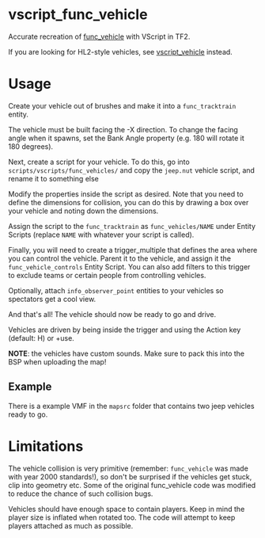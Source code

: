 # vscript_func_vehicle
Accurate recreation of [func_vehicle](https://developer.valvesoftware.com/wiki/Func_vehicle) with VScript in TF2.

If you are looking for HL2-style vehicles, see [vscript_vehicle](https://github.com/ficool2/vscript_vehicle) instead.

# Usage
Create your vehicle out of brushes and make it into a `func_tracktrain` entity.

The vehicle must be built facing the -X direction. 
To change the facing angle when it spawns, set the Bank Angle property (e.g. 180 will rotate it 180 degrees).

Next, create a script for your vehicle. To do this, go into `scripts/vscripts/func_vehicles/` and copy the `jeep.nut` vehicle script, and rename it to something else

Modify the properties inside the script as desired. 
Note that you need to define the dimensions for collision, you can do this by drawing a box over your vehicle and noting down the dimensions.

Assign the script to the `func_tracktrain` as `func_vehicles/NAME` under Entity Scripts (replace `NAME` with whatever your script is called).

Finally, you will need to create a trigger_multiple that defines the area where you can control the vehicle. 
Parent it to the vehicle, and assign it the `func_vehicle_controls` Entity Script.
You can also add filters to this trigger to exclude teams or certain people from controlling vehicles.

Optionally, attach `info_observer_point` entities to your vehicles so spectators get a cool view.

And that's all! The vehicle should now be ready to go and drive. 

Vehicles are driven by being inside the trigger and using the Action key (default: H) or +use.

**NOTE**: the vehicles have custom sounds. Make sure to pack this into the BSP when uploading the map!

## Example
There is a example VMF in the `mapsrc` folder that contains two jeep vehicles ready to go.

# Limitations
The vehicle collision is very primitive (remember: `func_vehicle` was made with year 2000 standards!), so don't be surprised if the vehicles get stuck, clip into geometry etc.
Some of the original func_vehicle code was modified to reduce the chance of such collision bugs.

Vehicles should have enough space to contain players. Keep in mind the player size is inflated when rotated too. The code will attempt to keep players attached as much as possible.